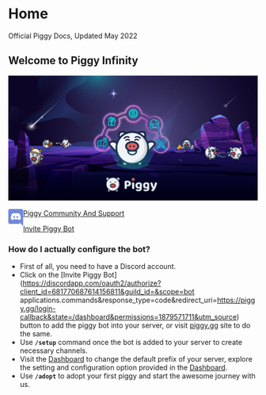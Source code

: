 # Home
Official Piggy Docs, Updated May 2022

##  Welcome to Piggy Infinity
<!-- ![PiggyInfinity](/images/piggyinfinity.png) -->
<img src = '/images/piggyinfinity.png'></img>
<p align="left">
  <img src = '/images/discord.png' align='left' width='30px'></img> <a href='https://discord.gg/kYGM5JQ'>Piggy Community And Support</a> 
  <br>

  <a href='https://discordapp.com/oauth2/authorize?client_id=681770687614156811&guild_id=&scope=bot applications.commands&response_type=code&redirect_uri=https://piggy.gg/login-callback&state=/dashboard&permissions=1879571711&utm_source'>Invite Piggy Bot</a> 
</p>

### How do I actually configure the bot?

- First of all, you need to have a Discord account.
- Click on the [Invite Piggy Bot](https://discordapp.com/oauth2/authorize?client_id=681770687614156811&guild_id=&scope=bot applications.commands&response_type=code&redirect_uri=https://piggy.gg/login-callback&state=/dashboard&permissions=1879571711&utm_source) button to add the piggy bot into your server, or visit [piggy.gg](https://www.piggy.gg) site to do the same.
- Use __`/setup`__ command once the bot is added to your server to create necessary channels.
- Visit the [Dashboard](https://piggy.gg/dashboard) to change the default prefix of your server, explore the setting and configuration option provided in the [Dashboard](https://piggy.gg/dashboard).
- Use __`/adopt`__ to adopt your first piggy and start the awesome journey with us.
